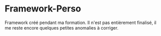# Framework-Perso
Framework créé pendant ma formation.
Il n'est pas entièrement finalisé, il me reste encore quelques petites anomalies à corriger.
